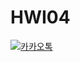 # HWI04
[![카카오톡](http://img.shields.io/badge/-카카오톡-f4f486?style=flat-square&logo=f4f486&link=https://open.kakao.com/me/HWI04)](https://open.kakao.com/me/HWI04)
